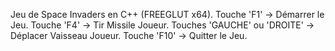 Jeu de Space Invaders en C++ (FREEGLUT x64).
Touche 'F1' -> Démarrer le Jeu.
Touche 'F4' -> Tir Missile Joueur.
Touches 'GAUCHE' ou 'DROITE' -> Déplacer Vaisseau Joueur.
Touche 'F10' -> Quitter le Jeu.
